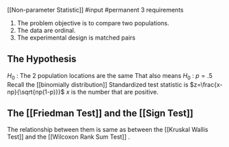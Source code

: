 [[Non-parameter Statistic]]
#input #permanent 
3 requirements
1. The problem objective is to compare two populations.
2. The data are ordinal.
3. The experimental design is matched pairs

## The Hypothesis
$H_0$ : The 2 population locations are the same
That also means
$H_0$ : $p=.5$
Recall the [[binomially distribution]]
Standardized test statistic is 
$z=\frac{x-np}{\sqrt{np(1-p)}}$
$x$ is the number that are positive.





## The [[Friedman Test]] and the [[Sign Test]]
The relationship between them is same as between the [[Kruskal Wallis Test]] and the [[Wilcoxon Rank Sum Test]] .